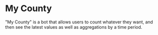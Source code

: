 # My County

"My County" is a bot that allows users to count whatever they want,
and then see the latest values as well as aggregations by a time period.
